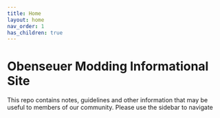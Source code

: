 ```yaml
---
title: Home
layout: home
nav_order: 1
has_children: true
---
```


# Obenseuer Modding Informational Site

This repo contains notes, guidelines and other information that may be useful to members of our community. Please use the sidebar to navigate
